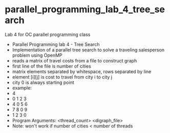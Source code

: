 # parallel_programming_lab_4_tree_search
Lab 4 for OC parallel programming class

 * Parallel Programming lab 4 - Tree Search
 * Implementation of a parallel tree search to solve a traveling salesperson problem using OpenMP
 * reads a matrix of travel costs from a file to construct graph
 * first line of the file is number of cities
 * matrix elements separated by whitespace, rows separated by line
 * element [i][j] is cost to travel from city i to city j
 * city 0 is always starting point
 * example:
 * 4
 * 0   1   2   3
 * 4   0   5   6
 * 7   8   0   9
 * 1   2   3   0
 * Program Arguments: <thread_count> <digraph_file>
 * Note: won't work if number of cities < number of threads
